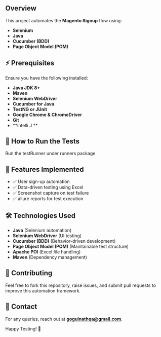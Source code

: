  ## Overview
This project automates the **Magento Signup** flow using:
- **Selenium**
- **Java**
- **Cucumber (BDD)**
- **Page Object Model (POM)**


## ⚡ Prerequisites
Ensure you have the following installed:
- **Java JDK 8+**
- **Maven**
- **Selenium WebDriver**
- **Cucumber for Java**
- **TestNG or JUnit**
- **Google Chrome & ChromeDriver**
- **Git**
- **intelli J **

## 🚀 How to Run the Tests
  Run the testRunner under runners package

## 📜 Features Implemented
- ✅ User sign-up automation
- ✅ Data-driven testing using Excel
- ✅ Screenshot capture on test failure
- ✅ allure reports for test execution


## 🛠 Technologies Used
- **Java** (Selenium automation)
- **Selenium WebDriver** (UI testing)
- **Cucumber (BDD)** (Behavior-driven development)
- **Page Object Model (POM)** (Maintainable test structure)
- **Apache POI** (Excel file handling)
- **Maven** (Dependency management)

## 🤝 Contributing
Feel free to fork this repository, raise issues, and submit pull requests to improve this automation framework.

## 📧 Contact
For any queries, reach out at **gogulnathqa@gmail.com**.

Happy Testing! 🎯

